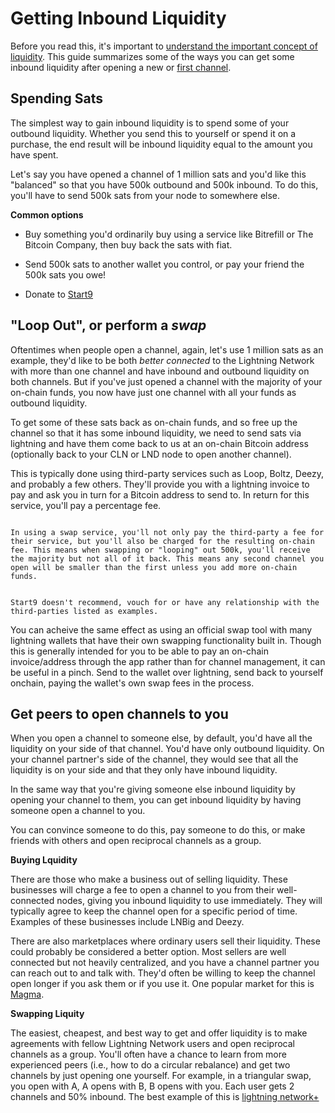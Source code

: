 # Getting Inbound Liquidity

Before you read this, it's important to [understand the important concept of liquidity](https://bitcoin.design/guide/how-it-works/liquidity/). This guide summarizes some of the ways you can get some inbound liquidity after opening a new or [first channel](./opening-channels.md).

## Spending Sats
The simplest way to gain inbound liquidity is to spend some of your outbound liquidity. Whether you send this to yourself or spend it on a purchase, the end result will be inbound liquidity equal to the amount you have spent.

Let's say you have opened a channel of 1 million sats and you'd like this "balanced" so that you have 500k outbound and 500k inbound. To do this, you'll have to send 500k sats from your node to somewhere else.

**Common options**

- Buy something you'd ordinarily buy using a service like Bitrefill or The Bitcoin Company, then buy back the sats with fiat.

- Send 500k sats to another wallet you control, or pay your friend the 500k sats you owe!

- Donate to [Start9](https://donate.start9.com)




## "Loop Out", or perform a _swap_

Oftentimes when people open a channel, again, let's use 1 million sats as an example, they'd like to be both _better connected_ to the Lightning Network with more than one channel and have inbound and outbound liquidity on both channels. But if you've just opened a channel with the majority of your on-chain funds, you now have just one channel with all your funds as outbound liquidity.

To get some of these sats back as on-chain funds, and so free up the channel so that it has some inbound liquidity, we need to send sats via lightning and have them come back to us at an on-chain Bitcoin address (optionally back to your CLN or LND node to open another channel).

This is typically done using third-party services such as Loop, Boltz, Deezy, and probably a few others. They'll provide you with a lightning invoice to pay and ask you in turn for a Bitcoin address to send to. In return for this service, you'll pay a percentage fee.

```admonish note

In using a swap service, you'll not only pay the third-party a fee for their service, but you'll also be charged for the resulting on-chain fee. This means when swapping or "looping" out 500k, you'll receive the majority but not all of it back. This means any second channel you open will be smaller than the first unless you add more on-chain funds.

```

```admonish warning

Start9 doesn't recommend, vouch for or have any relationship with the third-parties listed as examples.

```

You can acheive the same effect as using an official swap tool with many lightning wallets that have their own swapping functionality built in. Though this is generally intended for you to be able to pay an on-chain invoice/address through the app rather than for channel management, it can be useful in a pinch. Send to the wallet over lightning, send back to yourself onchain, paying the wallet's own swap fees in the process.


## Get peers to open channels to you
When you open a channel to someone else, by default, you'd have all the liquidity on your side of that channel. You'd have only outbound liquidity. On your channel partner's side of the channel, they would see that all the liquidity is on your side and that they only have inbound liquidity.

In the same way that you're giving someone else inbound liquidity by opening your channel to them, you can get inbound liquidity by having someone open a channel to you.

You can convince someone to do this, pay someone to do this, or make friends with others and open reciprocal channels as a group.

**Buying Lquidity**

There are those who make a business out of selling liquidity. These businesses will charge a fee to open a channel to you from their well-connected nodes, giving you inbound liquidity to use immediately. They will typically agree to keep the channel open for a specific period of time. Examples of these businesses include LNBig and Deezy.

There are also marketplaces where ordinary users sell their liquidity. These could probably be considered a better option. Most sellers are well connected but not heavily centralized, and you have a channel partner you can reach out to and talk with. They'd often be willing to keep the channel open longer if you ask them or if you use it. One popular market for this is [Magma](https://amboss.space/magma). 

**Swapping Liquity**

The easiest, cheapest, and best way to get and offer liquidity is to make agreements with fellow Lightning Network users and open reciprocal channels as a group. You'll often have a chance to learn from more experienced peers (i.e., how to do a circular rebalance) and get two channels by just opening one yourself. For example, in a triangular swap, you open with A, A opens with B, B opens with you. Each user gets 2 channels and 50% inbound. The best example of this is [lightning network+](https://lightningnetwork.plus/)


